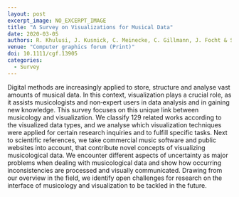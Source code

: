 ```yaml
---
layout: post
excerpt_image: NO_EXCERPT_IMAGE
title: "A Survey on Visualizations for Musical Data"
date: 2020-03-05
authors: R. Khulusi, J. Kusnick, C. Meinecke, C. Gillmann, J. Focht & S. Jänicke
venue: "Computer graphics forum (Print)"
doi: 10.1111/cgf.13905
categories:
  - Survey
---
```

Digital methods are increasingly applied to store, structure and analyse vast amounts of musical data. In this context, visualization plays a crucial role, as it assists musicologists and non‐expert users in data analysis and in gaining new knowledge. This survey focuses on this unique link between musicology and visualization. We classify 129 related works according to the visualized data types, and we analyse which visualization techniques were applied for certain research inquiries and to fulfill specific tasks. Next to scientific references, we take commercial music software and public websites into account, that contribute novel concepts of visualizing musicological data. We encounter different aspects of uncertainty as major problems when dealing with musicological data and show how occurring inconsistencies are processed and visually communicated. Drawing from our overview in the field, we identify open challenges for research on the interface of musicology and visualization to be tackled in the future.
